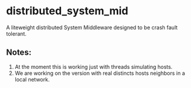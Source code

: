 # distributed_system_mid
A liteweight distributed System Middleware designed to be crash fault tolerant.

## Notes:
1. At the moment this is working just with threads simulating hosts.
2. We are working on the version with real distincts hosts neighbors in a local network.


